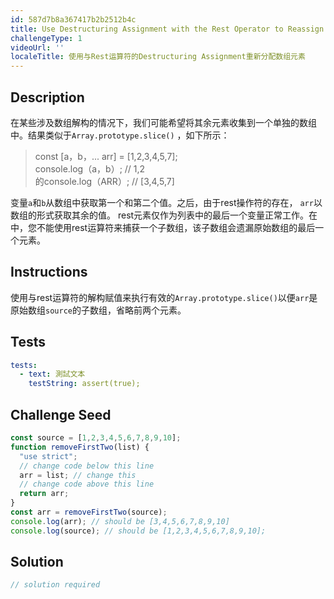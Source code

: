 ```yaml
---
id: 587d7b8a367417b2b2512b4c
title: Use Destructuring Assignment with the Rest Operator to Reassign Array Elements
challengeType: 1
videoUrl: ''
localeTitle: 使用与Rest运算符的Destructuring Assignment重新分配数组元素
---
```


## Description
<section id="description">在某些涉及数组解构的情况下，我们可能希望将其余元素收集到一个单独的数组中。结果类似于<code>Array.prototype.slice()</code> ，如下所示： <blockquote> const [a，b，... arr] = [1,2,3,4,5,7]; <br> console.log（a，b）; // 1,2 <br>的console.log（ARR）; // [3,4,5,7] </blockquote>变量<code>a</code>和<code>b</code>从数组中获取第一个和第二个值。之后，由于rest操作符的存在， <code>arr</code>以数组的形式获取其余的值。 rest元素仅作为列表中的最后一个变量正常工作。在中，您不能使用rest运算符来捕获一个子数组，该子数组会遗漏原始数组的最后一个元素。 </section>

## Instructions
<section id="instructions">使用与rest运算符的解构赋值来执行有效的<code>Array.prototype.slice()</code>以便<code>arr</code>是原始数组<code>source</code>的子数组，省略前两个元素。 </section>

## Tests
<section id='tests'>

```yml
tests:
  - text: 測試文本
    testString: assert(true);

```

</section>

## Challenge Seed
<section id='challengeSeed'>

<div id='js-seed'>

```js
const source = [1,2,3,4,5,6,7,8,9,10];
function removeFirstTwo(list) {
  "use strict";
  // change code below this line
  arr = list; // change this
  // change code above this line
  return arr;
}
const arr = removeFirstTwo(source);
console.log(arr); // should be [3,4,5,6,7,8,9,10]
console.log(source); // should be [1,2,3,4,5,6,7,8,9,10];

```

</div>



</section>

## Solution
<section id='solution'>

```js
// solution required
```
</section>
